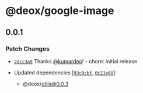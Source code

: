 # @deox/google-image

## 0.0.1

### Patch Changes

- [`2dcc3a9`](https://github.com/kumardeo/deox/commit/2dcc3a960deb50aed82c078b19815c93985ae1cf) Thanks [@kumardeo](https://github.com/kumardeo)! - chore: initial release

- Updated dependencies [[`93c9cbf`](https://github.com/kumardeo/deox/commit/93c9cbfa43caba5dc41e23c1a54d6bb6501ce320), [`0c21e68`](https://github.com/kumardeo/deox/commit/0c21e68780b81d2f2a17000c8885633ffcb017cf)]:
  - @deox/utils@0.0.3
